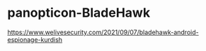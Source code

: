 # panopticon-BladeHawk

https://www.welivesecurity.com/2021/09/07/bladehawk-android-espionage-kurdish
